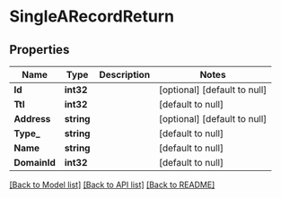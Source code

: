 # SingleARecordReturn

## Properties
Name | Type | Description | Notes
------------ | ------------- | ------------- | -------------
**Id** | **int32** |  | [optional] [default to null]
**Ttl** | **int32** |  | [default to null]
**Address** | **string** |  | [optional] [default to null]
**Type_** | **string** |  | [default to null]
**Name** | **string** |  | [default to null]
**DomainId** | **int32** |  | [default to null]

[[Back to Model list]](../README.md#documentation-for-models) [[Back to API list]](../README.md#documentation-for-api-endpoints) [[Back to README]](../README.md)


